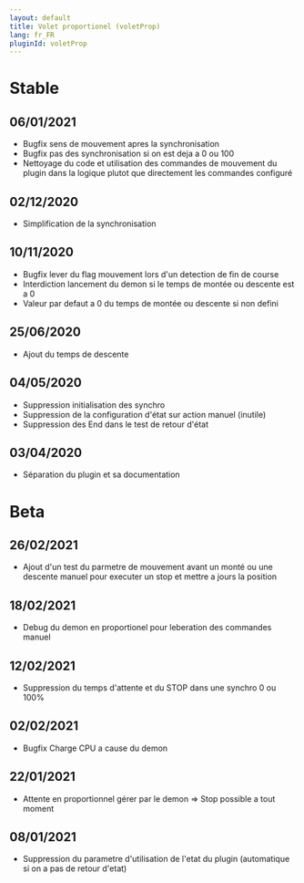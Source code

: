 ```yaml
---
layout: default
title: Volet proportionel (voletProp)
lang: fr_FR
pluginId: voletProp
---
```


# Stable
## 06/01/2021
* Bugfix sens de mouvement apres la synchronisation
* Bugfix pas des synchronisation si on est deja a 0 ou 100
* Nettoyage du code et utilisation des commandes de mouvement du plugin dans la logique plutot que directement les commandes configuré

## 02/12/2020
* Simplification de la synchronisation

## 10/11/2020
* Bugfix lever du flag mouvement lors d'un detection de fin de course
* Interdiction lancement du demon si le temps de montée ou descente est a 0
* Valeur par defaut a 0 du temps de montée ou descente si non defini

## 25/06/2020
* Ajout du temps de descente

## 04/05/2020
* Suppression initialisation des synchro
* Suppression de la configuration d'état  sur action manuel (inutile)
* Suppression des End dans le test de retour d'état

## 03/04/2020
* Séparation du plugin et sa documentation

# Beta
## 26/02/2021
* Ajout d'un test du parmetre de mouvement avant un monté ou une descente manuel pour executer un stop et mettre a jours la position

## 18/02/2021
* Debug du demon en proportionel pour leberation des commandes manuel

## 12/02/2021
* Suppression du temps d'attente et du STOP dans une synchro 0 ou  100%

## 02/02/2021
* Bugfix Charge CPU a cause du demon

## 22/01/2021
* Attente en proportionnel gérer par le demon => Stop possible a tout moment

## 08/01/2021
* Suppression du parametre d'utilisation de l'etat du plugin (automatique si on a pas de retour d'etat)
